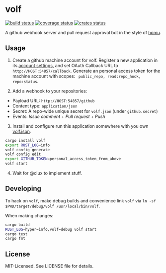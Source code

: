 # volf
[![build status](https://secure.travis-ci.org/clux/volf.svg)](http://travis-ci.org/clux/volf)
[![coverage status](http://img.shields.io/coveralls/clux/volf.svg)](https://coveralls.io/r/clux/volf)
[![crates status](https://img.shields.io/crates/v/volf.svg)](https://crates.io/crates/volf)

A github webhook server and pull request approval bot in the style of [homu](https://github.com/barosl/homu).

## Usage

1. Create a github machine account for volf.  Register a new application in its [account settings](https://github.com/settings/applications), and set OAuth Callback URL to `http://HOST:54857/callback`. Generate an personal access token for the machine account with scopes: ` public_repo, read:repo_hook, repo:status`.

2. Add a webhook to your repositories:

 - Payload URL: `http://HOST:54857/github`
 - Content type: `application/json`
 - Secret: A repo-wide unique secret for `volf.json` (under `github.secret`)
 - Events: *Issue comment* + *Pull request* + *Push*

3. Install and configure run this application somewhere with you own [volf.json](./volf.json).

```sh
cargo install volf
export RUST_LOG=info
volf config generate
volf config edit
export GITHUB_TOKEN=personal_access_token_from_above
volf start
```

4. Wait for @clux to implement stuff.

## Developing
To hack on `volf`, make debug builds and convenience link `volf` via `ln -sf $PWD/target/debug/volf /usr/local/bin/volf`.

When making changes:

```sh
cargo build
RUST_LOG=hyper=info,volf=debug volf start
cargo test
cargo fmt
```

## License
MIT-Licensed. See LICENSE file for details.
